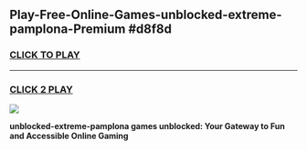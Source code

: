 
## Play-Free-Online-Games-unblocked-extreme-pamplona-Premium #d8f8d
<h3>
<a href="https://premium.freeplayer.one?title=unblocked-extreme-pamplona&ref=8M">CLICK TO PLAY</a></h3>
<hr>

<h3>
<a href="https://premium.freeplayer.one?title=unblocked-extreme-pamplona&ref=8M">CLICK 2 PLAY</a>
  
</h3>

<a href="https://premium.freeplayer.one?title=unblocked-extreme-pamplona&ref=8M"><img src="https://clearcache.store/games.png"></a>


**unblocked-extreme-pamplona games unblocked: Your Gateway to Fun and Accessible Online Gaming**
